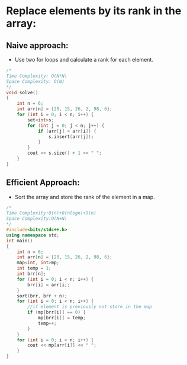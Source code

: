 # Replace elements by its rank in the array:

## Naive approach:
- Use two for loops and calculate a rank for each element.

```cpp
/*
Time Complexity: O(N*N)
Space Complexity: O(N)
*/
void solve()
{
	int n = 6;
	int arr[n] = {20, 15, 26, 2, 98, 6};
	for (int i = 0; i < n; i++) {
		set<int>s;
		for (int j = 0; j < n; j++) {
			if (arr[j] < arr[i]) {
				s.insert(arr[j]);
			}
		}
		cout << s.size() + 1 << " ";
	}
}
```

## Efficient Approach:
- Sort the array and store the rank of the element in a map.

```cpp
/*
Time Complexity:O(n)+O(nlogn)+O(n)
Space Complexity:O(N+N)
*/
#include<bits/stdc++.h>
using namespace std;
int main()
{
	int n = 6;
	int arr[n] = {20, 15, 26, 2, 98, 6};
	map<int, int>mp;
	int temp = 1;
	int brr[n];
	for (int i = 0; i < n; i++) {
		brr[i] = arr[i];
	}
	sort(brr, brr + n);
	for (int i = 0; i < n; i++) {
		//if element is previously not store in the map
		if (mp[brr[i]] == 0) {
			mp[brr[i]] = temp;
			temp++;
		}
	}
	for (int i = 0; i < n; i++) {
		cout << mp[arr[i]] << " ";
	}
}
```